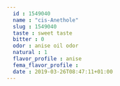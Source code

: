 ```yaml
---
  id : 1549040
  name : "cis-Anethole"
  slug : 1549040
  taste : sweet taste
  bitter : 0
  odor : anise oil odor
  natural : 1
  flavor_profile : anise
  fema_flavor_profile : 
  date : 2019-03-26T08:47:11+01:00
---
```



